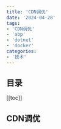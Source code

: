 ```yaml
---
title: 'CDN调优'
date: '2024-04-28' 
tags:
- 'CDN调优'
- 'abp'
- 'dotnet'
- 'docker'
categories:
- '技术'
---
```


## 目录
[[toc]]

## CDN调优
